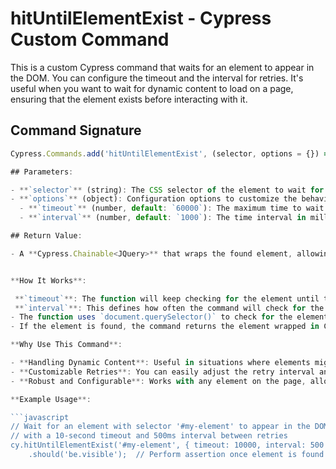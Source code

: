 # hitUntilElementExist - Cypress Custom Command

This is a custom Cypress command that waits for an element to appear in the DOM. You can configure the timeout and the interval for retries. It's useful when you want to wait for dynamic content to load on a page, ensuring that the element exists before interacting with it.

## Command Signature

```javascript
Cypress.Commands.add('hitUntilElementExist', (selector, options = {}) => { ... });

## Parameters:

- **`selector`** (string): The CSS selector of the element to wait for.
- **`options`** (object): Configuration options to customize the behavior.
  - **`timeout`** (number, default: `60000`): The maximum time to wait in milliseconds. If the element is not found within this time, the command will fail.
  - **`interval`** (number, default: `1000`): The time interval in milliseconds between each retry to check if the element exists.

## Return Value:

- A **Cypress.Chainable<JQuery>** that wraps the found element, allowing you to interact with it after it has been located.


**How It Works**:

 **`timeout`**: The function will keep checking for the element until the specified timeout is reached. By default, it will wait for 60 seconds.
 **`interval`**: This defines how often the command will check for the element (in milliseconds). The default is every 1000ms (1 second).
- The function uses `document.querySelector()` to check for the element. If the element is not found, it logs a message and waits for the specified interval before retrying.
- If the element is found, the command returns the element wrapped in Cypress commands, so you can chain further assertions or interactions.

**Why Use This Command**:

- **Handling Dynamic Content**: Useful in situations where elements might take some time to load due to async processes (e.g., API calls, animations, etc.).
- **Customizable Retries**: You can easily adjust the retry interval and timeout based on your needs.
- **Robust and Configurable**: Works with any element on the page, allowing you to add specific waiting logic for dynamic pages.

**Example Usage**:

```javascript
// Wait for an element with selector '#my-element' to appear in the DOM, 
// with a 10-second timeout and 500ms interval between retries
cy.hitUntilElementExist('#my-element', { timeout: 10000, interval: 500 })
    .should('be.visible');  // Perform assertion once element is found


